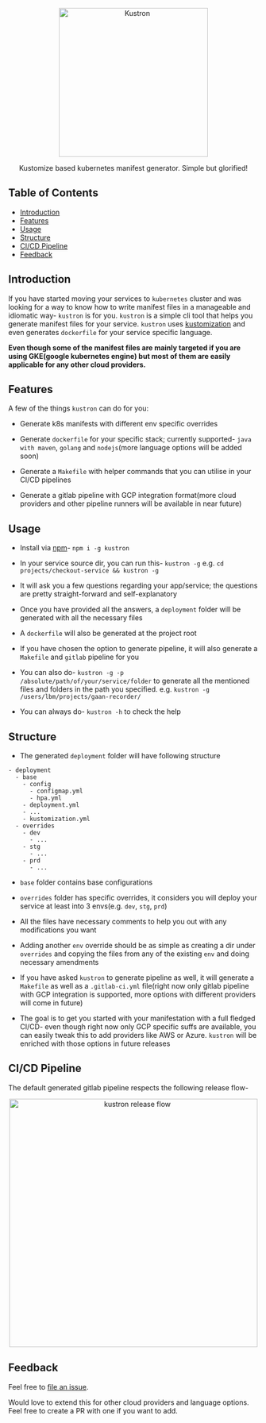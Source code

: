 <p align="center">
  <a href="https://github.com/dibosh/kustron">
    <img alt="Kustron" title="Kustron" src="https://i.imgur.com/Nndv5Vv.png" width="300">
  </a>
</p>

<p align="center">
  Kustomize based kubernetes manifest generator. Simple but glorified!
</p>

## Table of Contents

- [Introduction](#introduction)
- [Features](#features)
- [Usage](#usage)
- [Structure](#structure)
- [CI/CD Pipeline](#ci/cd-pipeline)
- [Feedback](#feedback)

## Introduction

If you have started moving your services to `kubernetes` cluster and was looking for a way to know how to write manifest files in a manageable and idiomatic way- `kustron` is for you. `kustron` is a simple cli tool that helps you generate manifest files for your service. `kustron` uses [kustomization](https://kubernetes.io/docs/tasks/manage-kubernetes-objects/kustomization/) and even generates `dockerfile` for your service specific language.

**Even though some of the manifest files are mainly targeted if you are using GKE(google kubernetes engine) but most of them are easily applicable for any other cloud providers.**

## Features

A few of the things `kustron` can do for you:

* Generate k8s manifests with different env specific overrides

* Generate `dockerfile` for your specific stack; currently supported- `java with maven`, `golang` and `nodejs`(more language options will be added soon)

* Generate a `Makefile` with helper commands that you can utilise in your CI/CD pipelines

* Generate a gitlab pipeline with GCP integration format(more cloud providers and other pipeline runners will be available in near future)

## Usage

- Install via [npm](https://www.npmjs.com/)- `npm i -g kustron`

- In your service source dir, you can run this- `kustron -g` e.g. `cd projects/checkout-service && kustron -g`

- It will ask you a few questions regarding your app/service; the questions are pretty straight-forward and self-explanatory

- Once you have provided all the answers, a `deployment` folder will be generated with all the necessary files

- A `dockerfile` will also be generated at the project root

- If you have chosen the option to generate pipeline, it will also generate a `Makefile` and `gitlab` pipeline for you

- You can also do- `kustron -g -p /absolute/path/of/your/service/folder` to generate all the mentioned files and folders in the path you specified. e.g. `kustron -g /users/lbm/projects/gaan-recorder/`

- You can always do- `kustron -h` to check the help

## Structure

- The generated `deployment` folder will have following structure

```
- deployment
  - base
    - config
      - configmap.yml
      - hpa.yml
    - deployment.yml
    - ...
    - kustomization.yml
  - overrides
    - dev
      - ...
    - stg
      - ...
    - prd
      - ...
```

- `base` folder contains base configurations

- `overrides` folder has specific overrides, it considers you will deploy your service at least into 3 envs(e.g. `dev`, `stg`, `prd`)

- All the files have necessary comments to help you out with any modifications you want

- Adding another `env` override should be as simple as creating a dir under `overrides` and copying the files from any of the existing `env` and doing necessary amendments

- If you have asked `kustron` to generate pipeline as well, it will generate a `Makefile` as well as a `.gitlab-ci.yml` file(right now only gitlab pipeline with GCP integration is supported, more options with different providers will come in future)

- The goal is to get you started with your manifestation with a full fledged CI/CD- even though right now only GCP specific suffs are available, you can easily tweak this to add providers like AWS or Azure. `kustron` will be enriched with those options in future releases

## CI/CD Pipeline

The default generated gitlab pipeline respects the following release flow-

<p align="center">
  <img alt="kustron release flow" title="kustron release flow"
  src="https://i.imgur.com/gsKDi0a.jpg" width="500">
</p>

## Feedback

Feel free to [file an issue](https://github.com/dibosh/kustron/issues/new).

Would love to extend this for other cloud providers and language options. Feel free to create a PR with one if you want to add. 



